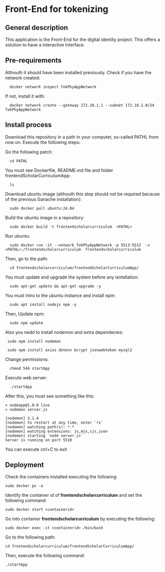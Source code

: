 # Front-End for tokenizing
## General description
  This application is the Front-End for the digital identity project. This offers a solution to have a interactive interface.

## Pre-requirements
  Althouth it should have been installed previously. Check if you have the network created:

    
      docker network inspect TokPhyAppNetwork

  If not, install it with:

    
      docker network create --gateway 172.18.1.1 --subnet 172.18.1.0/24 TokPhyAppNetwork

 
## Install process
  Download this repository in a path in your computer, so-called PATHL from now on.  Execute the following steps: 

  Go the following patch:
      
      cd PATHL  
  You must see Dockerfile, README.md file and folder frontendScholarCurriculumApp:
      
      ls 
  Download ubuntu image (althouth this step should not be required because of the previous Ganache installation):
      
      sudo docker pull ubuntu:24.04
    
  Build the ubuntu image in a repository:
      
      sudo docker build -t frontendscholarcurriculum  <PATHL>

  Run ubuntu: 
      
      sudo docker run -it --network TokPhyAppNetwork -p 5513:5513  -v  <PATHL>:/frontendscholarcurriculum  frontendscholarcurriculum
      

  Then, go to the path:
      
      cd frontendscholarcurriculum/frontendScholarCurriculumApp/

  You must update and upgrade the system before any isntallation:

      sudo apt-get update && apt-get upgrade -y

  You must intro to the ubuntu instance and install npm:
      
      sudo apt install nodejs npm -y
  
  Then, Update npm:
      
      sudo npm update
  
  
  Also you nedd to install nodemon and extra dependecies:
      
     sudo npm install nodemon

     sudo npm install axios dotenv bcrypt jsonwebtoken mysql2

     
  Change permissions:
      
      chmod 544 startApp

  Execute web server:
      
      ./startApp
  
  After this, you must see something like this:
    
    > nodeapp@1.0.0 live
    > nodemon server.js

    [nodemon] 3.1.4
    [nodemon] to restart at any time, enter `rs`
    [nodemon] watching path(s): *.*
    [nodemon] watching extensions: js,mjs,cjs,json
    [nodemon] starting `node server.js`
    Server is running on port 5510
    

  You can execute ctrl+C to exit

## Deployment
  
  Check the containers installed executing the following:
    
    sudo docker ps -a

  Identify the container id of **frontendscholarcurriculum** and set the following command:
    
    sudo docker start <containerid>

  Go into container **frontendscholarcurriculum** by executing the following:
    
    sudo docker exec -it <containerid> /bin/bash

  Go to the following path:
    
    cd frontendscholarcurriculum/frontendScholarCurriculumApp/

  Then, execute the following command:
    
    ./startApp
